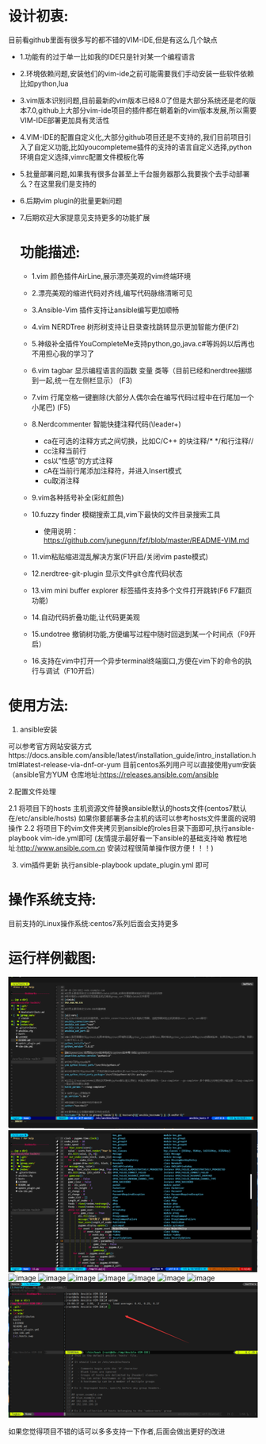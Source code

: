# 设计初衷:
目前看github里面有很多写的都不错的VIM-IDE,但是有这么几个缺点
* 1.功能有的过于单一比如我的IDE只是针对某一个编程语言
* 2.环境依赖问题,安装他们的vim-ide之前可能需要我们手动安装一些软件依赖比如python,lua
* 3.vim版本识别问题,目前最新的vim版本已经8.0了但是大部分系统还是老的版本7.0,github上大部分vim-ide项目的插件都在朝着新的vim版本发展,所以需要VIM-IDE部署更加具有灵活性
* 4.VIM-IDE的配置自定义化,大部分github项目还是不支持的,我们目前项目引入了自定义功能,比如youcompleteme插件的支持的语言自定义选择,python环境自定义选择,vimrc配置文件模板化等
* 5.批量部署问题,如果我有很多台甚至上千台服务器那么我要挨个去手动部署么？在这里我们是支持的
* 6.后期vim plugin的批量更新问题
* 7.后期欢迎大家提意见支持更多的功能扩展



  # 功能描述:

  * 1.vim 颜色插件AirLine,展示漂亮美观的vim终端环境

  * 2.漂亮美观的缩进代码对齐线,编写代码脉络清晰可见

  * 3.Ansible-Vim 插件支持让ansible编写更加顺畅

  * 4.vim NERDTree 树形树支持让目录查找跳转显示更加智能方便(F2)

  * 5.神级补全插件YouCompleteMe支持python,go,java.c#等妈妈以后再也不用担心我的学习了

  * 6.vim tagbar 显示编程语言的函数 变量 类等（目前已经和nerdtree捆绑到一起,统一在左侧栏显示） (F3)

  * 7.vim 行尾空格一键删除(大部分人偶尔会在编写代码过程中在行尾加一个小尾巴) (F5)

  * 8.Nerdcommenter 智能快捷注释代码(\leader+)
    * <leader>ca在可选的注释方式之间切换，比如C/C++ 的块注释/* */和行注释//
    * <leader>cc注释当前行
    * <leader>cs以”性感”的方式注释
    * <leader>cA在当前行尾添加注释符，并进入Insert模式
    * <leader>cu取消注释

  * 9.vim各种括号补全(彩虹颜色)

  * 10.fuzzy finder 模糊搜索工具,vim下最快的文件目录搜索工具
    * 使用说明：https://github.com/junegunn/fzf/blob/master/README-VIM.md

  * 11.vim粘贴缩进混乱解决方案(F1开启/关闭vim paste模式)

  * 12.nerdtree-git-plugin 显示文件git仓库代码状态

  * 13.vim mini buffer explorer 标签插件支持多个文件打开跳转(F6 F7翻页功能)

  * 14.自动代码折叠功能,让代码更美观

  * 15.undotree 撤销树功能,方便编写过程中随时回退到某一个时间点（F9开启）

  * 16.支持在vim中打开一个异步terminal终端窗口,方便在vim下的命令的执行与调试（F10开启）


# 使用方法:
1. ansible安装 

可以参考官方网站安装方式https://docs.ansible.com/ansible/latest/installation_guide/intro_installation.html#latest-release-via-dnf-or-yum
目前centos系列用户可以直接使用yum安装（ansible官方YUM 仓库地址:https://releases.ansible.com/ansible

2.配置文件处理

2.1 将项目下的hosts 主机资源文件替换ansible默认的hosts文件(centos7默认在/etc/ansible/hosts)
如果你要部署多台主机的话可以参考hosts文件里面的说明操作
2.2 将项目下的vim文件夹拷贝到ansible的roles目录下面即可,执行ansible-playbook vim-ide.yml即可
(友情提示最好看一下ansible的基础支持呦  教程地址:http://www.ansible.com.cn  安装过程很简单操作很方便！！！)

3. vim插件更新
执行ansible-playbook update_plugin.yml 即可


# 操作系统支持:
目前支持的Linux操作系统:centos7系列后面会支持更多


# 运行样例截图:
![image](https://github.com/Hello-Linux/Ansible-VIM-IDE/raw/master/images/example1.png)
![image](https://github.com/Hello-Linux/Ansible-VIM-IDE/raw/master/images/example2.png)
![image](https://github.com/Hello-Linux/Ansible-VIM-IDE/raw/master/images/example3.png)
![image](https://github.com/Hello-Linux/Ansible-VIM-IDE/raw/master/images/example4.png)
![image](https://github.com/Hello-Linux/Ansible-VIM-IDE/raw/master/images/example5.png)
![image](https://github.com/Hello-Linux/Ansible-VIM-IDE/raw/master/images/example6.png)
![image](https://github.com/Hello-Linux/Ansible-VIM-IDE/raw/master/images/example7.png)
![image](https://github.com/Hello-Linux/Ansible-VIM-IDE/raw/master/images/example8.png)
![image](https://github.com/Hello-Linux/Ansible-VIM-IDE/raw/master/images/example11.png)
![image](https://github.com/Hello-Linux/Ansible-VIM-IDE/raw/master/images/example12.png)

如果您觉得项目不错的话可以多多支持一下作者,后面会做出更好的改进
<div align="center">
<img src="https://github.com/Hello-Linux/Ansible-VIM-IDE/raw/master/images/example9.png" alt=""/>
<img src="https://github.com/Hello-Linux/Ansible-VIM-IDE/raw/master/images/example10.png" alt=""/><br>
</div>


